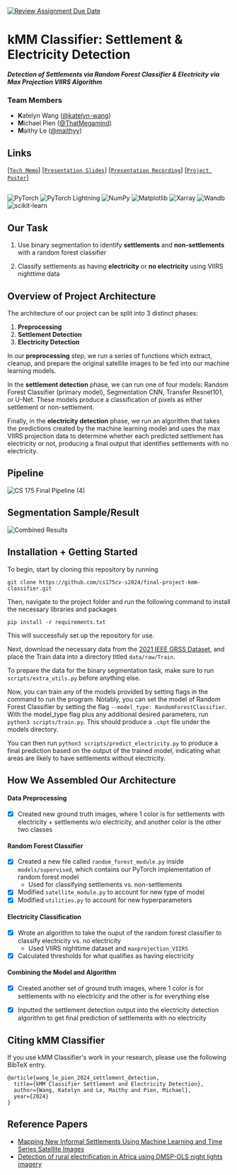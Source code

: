 [![Review Assignment Due Date](https://classroom.github.com/assets/deadline-readme-button-24ddc0f5d75046c5622901739e7c5dd533143b0c8e959d652212380cedb1ea36.svg)](https://classroom.github.com/a/6ndC2138)
# kMM Classifier: Settlement & Electricity Detection
_**Detection of Settlements via Random Forest Classifier & Electricity via Max Projection VIIRS Algorithm**_

### Team Members
- **K**atelyn Wang ([@katelyn-wang](https://github.com/katelyn-wang))
- **M**ichael Pien ([@ThatMegamind](https://github.com/ThatMegamind))
- **M**aithy Le ([@maithyy](https://github.com/maithyy))

## Links
[[`Tech Memo`](https://docs.google.com/document/d/1A6dgTovOp_WDhmoUxQ9LbWnWVLgJbqUmYb9XirHIXCI/edit?usp=sharing)]
[[`Presentation Slides`](https://docs.google.com/presentation/d/1B8fDvT2_o-qfTbQsTG-V65KCur3RKCPd1jsFepa6k8o/edit?usp=sharing)]
[[`Presentation Recording`](https://youtu.be/eBG-9rsoqnA)]
[[`Project Poster`](https://docs.google.com/presentation/d/1kHa3TOPUpb5FEkLUM7esWrIA2djC7gMBXTiMt8S4M_k/edit?usp=sharing)]

##
![PyTorch](https://img.shields.io/badge/PyTorch-%23EE4C2C.svg?style=for-the-badge&logo=PyTorch&logoColor=white)
![PyTorch Lightning](https://img.shields.io/badge/PyTorch_Lightning-7D00FF?style=for-the-badge&logo=PyTorch_Lightning&logoColor=white)
![NumPy](https://img.shields.io/badge/numpy-%23013243.svg?style=for-the-badge&logo=numpy&logoColor=white)
![Matplotlib](https://img.shields.io/badge/Matplotlib-%23ffffff.svg?style=for-the-badge&logo=Matplotlib&logoColor=black)
![Xarray](https://img.shields.io/badge/Xarray-48B9C7?style=for-the-badge&logo=Xarray&logoColor=white)
![Wandb](https://img.shields.io/badge/Wandb-F9DC3e?style=for-the-badge&logo=Wandb&logoColor=black)
![scikit-learn](https://img.shields.io/badge/scikit--learn-%23F7931E.svg?style=for-the-badge&logo=scikit-learn&logoColor=white)

## Our Task
1. Use binary segmentation to identify **settlements** and **non-settlements** with a random forest classifier
  
2. Classify settlements as having **electricity** or **no electricity** using VIIRS nighttime data

## Overview of Project Architecture

The architecture of our project can be split into 3 distinct phases: 
1. **Preprocessing**
2. **Settlement Detection**
3. **Electricity Detection**
   
In our **preprocessing** step, we run a series of functions which extract, cleanup, and prepare the original satellite images to be fed into our machine learning models. 

In the **settlement detection** phase, we can run one of four models: Random Forest Classifier (primary model), Segmentation CNN, Transfer Resnet101, or U-Net. These models produce a classification of pixels as either settlement or non-settlement. 

Finally, in the **electricity detection** phase, we run an algorithm that takes the predictions created by the machine learning model and uses the max VIIRS projection data to determine whether each predicted settlement has electricity or not, producing a final output that identifies settlements with no electricity.


## Pipeline

![CS 175 Final Pipeline (4)](https://github.com/cs175cv-s2024/final-project-kmm-classifier/assets/92563733/f80e1dd7-0d9b-4ba8-ad0e-4d57c708b6b8)

## Segmentation Sample/Result

![Combined Results](https://github.com/cs175cv-s2024/final-project-kmm-classifier/assets/60128757/20cfa69a-360e-4c9f-8c2a-a8a80c1460c3)

## Installation + Getting Started

To begin, start by cloning this repository by running

```
git clone https://github.com/cs175cv-s2024/final-project-kmm-classifier.git
```

Then, navigate to the project folder and run the following command to install the necessary libraries and packages

```
pip install -r requirements.txt
```

This will successfuly set up the repository for use. 

Next, download the necessary data from the [2021 IEEE GRSS Dataset](https://drive.google.com/file/d/1mVDV9NkmyfZbkSiD5lkskv_MwOuYxiog/view), and place the Train data into a directory titled `data/raw/Train`. 

To prepare the data for the binary segmentation task, make sure to run `scripts/extra_utils.py` before anything else.

Now, you can train any of the models provided by setting flags in the command to run the program. Notably, you can set the model of Random Forest Classifier by setting the flag `--model_type: RandomForestClassifier`. With the model_type flag plus any additional desired parameters, run `python3 scripts/train.py`. This should produce a `.ckpt` file under the models directory. 

You can then run `python3 scripts/predict_electricity.py` to produce a final prediction based on the output of the trained model, indicating what areas are likely to have settlements without electricity.


## How We Assembled Our Architecture
#### Data Preprocessing
- [X] Created new ground truth images, where 1 color is for settlements with electricity + settlements w/o electricity, and another color is the other two classes

#### Random Forest Classifier
- [X] Created a new file called `random_forest_module.py` inside `models/supervised`, which contains our PyTorch implementation of random forest model
  - Used for classifying settlements vs. non-settlements
- [X] Modified `satellite_module.py` to account for new type of model
- [X] Modified `utilities.py` to account for new hyperparameters

#### Electricity Classification
- [X] Wrote an algorithm to take the ouput of the random forest classifier to classify electricity vs. no electricity
  - Used VIIRS nighttime dataset and `maxprojection_VIIRS`
- [X] Calculated thresholds for what qualifies as having electricity

#### Combining the Model and Algorithm
- [X] Created another set of ground truth images, where 1 color is for settlements with no electricity and the other is for everything else
- [X] Inputted the settlement detection output into the electricity detection algorithm to get final prediction of settlements with no electricity


## Citing kMM Classifier
If you use kMM Classifier's work in your research, please use the following BibTeX entry.

```
@article{wang_le_pien_2024_settlement_detection,
  title={kMM Classifier Settlement and Electricity Detection},
  author={Wang, Katelyn and Le, Maithy and Pien, Michael},
  year={2024}
}
```

## Reference Papers
- [Mapping New Informal Settlements Using Machine Learning and Time Series Satellite Images](https://ieeexplore.ieee.org/abstract/document/9311041)
- [Detection of rural electrification in Africa using DMSP-OLS night lights imagery](https://www.tandfonline.com/doi/full/10.1080/01431161.2013.833358)
